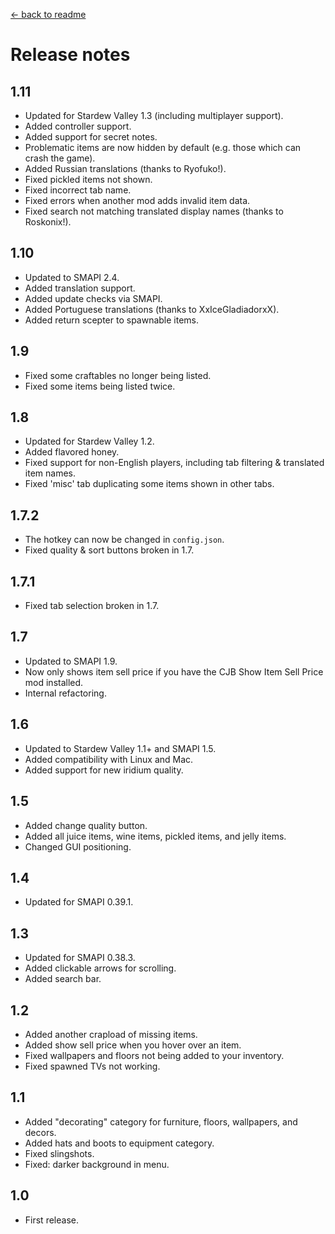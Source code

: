 ﻿[← back to readme](README.md)

# Release notes
## 1.11
* Updated for Stardew Valley 1.3 (including multiplayer support).
* Added controller support.
* Added support for secret notes.
* Problematic items are now hidden by default (e.g. those which can crash the game).
* Added Russian translations (thanks to Ryofuko!).
* Fixed pickled items not shown.
* Fixed incorrect tab name.
* Fixed errors when another mod adds invalid item data.
* Fixed search not matching translated display names (thanks to Roskonix!).

## 1.10
* Updated to SMAPI 2.4.
* Added translation support.
* Added update checks via SMAPI.
* Added Portuguese translations (thanks to XxIceGladiadorxX).
* Added return scepter to spawnable items.

## 1.9
* Fixed some craftables no longer being listed.
* Fixed some items being listed twice.

## 1.8
* Updated for Stardew Valley 1.2.
* Added flavored honey.
* Fixed support for non-English players, including tab filtering & translated item names.
* Fixed 'misc' tab duplicating some items shown in other tabs.

## 1.7.2
* The hotkey can now be changed in `config.json`.
* Fixed quality & sort buttons broken in 1.7.

## 1.7.1
* Fixed tab selection broken in 1.7.

## 1.7
* Updated to SMAPI 1.9.
* Now only shows item sell price if you have the CJB Show Item Sell Price mod installed.
* Internal refactoring.

## 1.6
* Updated to Stardew Valley 1.1+ and SMAPI 1.5.
* Added compatibility with Linux and Mac.
* Added support for new iridium quality.

## 1.5
* Added change quality button.
* Added all juice items, wine items, pickled items, and jelly items.
* Changed GUI positioning.

## 1.4
* Updated for SMAPI 0.39.1.

## 1.3
* Updated for SMAPI 0.38.3.
* Added clickable arrows for scrolling.
* Added search bar.

## 1.2
* Added another crapload of missing items.
* Added show sell price when you hover over an item.
* Fixed wallpapers and floors not being added to your inventory.
* Fixed spawned TVs not working.

## 1.1
* Added "decorating" category for furniture, floors, wallpapers, and decors.
* Added hats and boots to equipment category.
* Fixed slingshots.
* Fixed: darker background in menu.

## 1.0
* First release.
